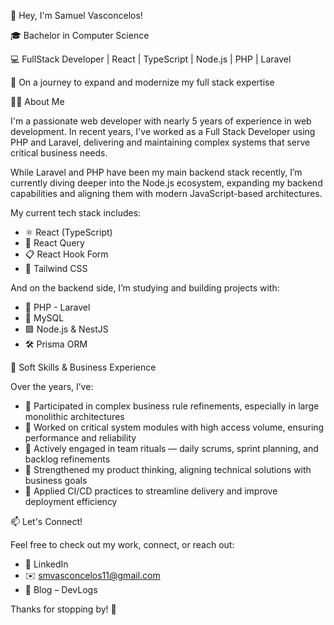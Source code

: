 👋 Hey, I'm Samuel Vasconcelos!

🎓 Bachelor in Computer Science

💻 FullStack Developer | React | TypeScript | Node.js | PHP | Laravel

🚀 On a journey to expand and modernize my full stack expertise

👨‍💻 About Me

I'm a passionate web developer with nearly 5 years of experience in web development.
In recent years, I've worked as a Full Stack Developer using PHP and Laravel, delivering and maintaining complex systems that serve critical business needs.

While Laravel and PHP have been my main backend stack recently, I’m currently diving deeper into the Node.js ecosystem, expanding my backend capabilities and aligning them with modern JavaScript-based architectures.

My current tech stack includes:

- ⚛️ React (TypeScript)
- 🔄 React Query
- 📋 React Hook Form
- 🎨 Tailwind CSS

And on the backend side, I’m studying and building projects with:

- 🐘 PHP - Laravel
- 🐘 MySQL
- 🟩 Node.js & NestJS
- 🛠️ Prisma ORM

🧠 Soft Skills & Business Experience

Over the years, I’ve:

- 🧩 Participated in complex business rule refinements, especially in large monolithic architectures
- 📌 Worked on critical system modules with high access volume, ensuring performance and reliability
- 🤝 Actively engaged in team rituals — daily scrums, sprint planning, and backlog refinements
- 🧠 Strengthened my product thinking, aligning technical solutions with business goals
- 🔄 Applied CI/CD practices to streamline delivery and improve deployment efficiency

📫 Let's Connect!

Feel free to check out my work, connect, or reach out:

- 💼 LinkedIn
- ✉️ smvasconcelos11@gmail.com
- 📝 Blog – DevLogs

Thanks for stopping by! 🚀
